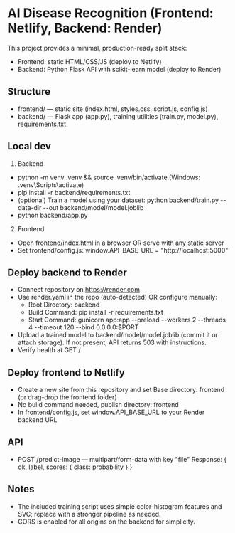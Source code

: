 # AI Disease Recognition (Frontend: Netlify, Backend: Render)

This project provides a minimal, production-ready split stack:
- Frontend: static HTML/CSS/JS (deploy to Netlify)
- Backend: Python Flask API with scikit-learn model (deploy to Render)

## Structure
- frontend/ — static site (index.html, styles.css, script.js, config.js)
- backend/ — Flask app (app.py), training utilities (train.py, model.py), requirements.txt

## Local dev
1) Backend
- python -m venv .venv && source .venv/bin/activate  (Windows: .venv\\Scripts\\activate)
- pip install -r backend/requirements.txt
- (optional) Train a model using your dataset:
  python backend/train.py --data-dir <path-to-images> --out backend/model/model.joblib
- python backend/app.py

2) Frontend
- Open frontend/index.html in a browser OR serve with any static server
- Set frontend/config.js: window.API_BASE_URL = "http://localhost:5000"

## Deploy backend to Render
- Connect repository on https://render.com
- Use render.yaml in the repo (auto-detected) OR configure manually:
  - Root Directory: backend
  - Build Command: pip install -r requirements.txt
  - Start Command: gunicorn app:app --preload --workers 2 --threads 4 --timeout 120 --bind 0.0.0.0:$PORT
- Upload a trained model to backend/model/model.joblib (commit it or attach storage). If not present, API returns 503 with instructions.
- Verify health at GET /

## Deploy frontend to Netlify
- Create a new site from this repository and set Base directory: frontend (or drag-drop the frontend folder)
- No build command needed, publish directory: frontend
- In frontend/config.js, set window.API_BASE_URL to your Render backend URL

## API
- POST /predict-image — multipart/form-data with key "file"
  Response: { ok, label, scores: { class: probability } }

## Notes
- The included training script uses simple color-histogram features and SVC; replace with a stronger pipeline as needed.
- CORS is enabled for all origins on the backend for simplicity.

